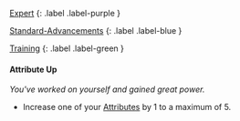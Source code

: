
[Expert](Game/Expert-List)
{: .label .label-purple }

[Standard-Advancements](Game/Standard-Advancements)
{: .label .label-blue }

[Training](Game/Training-List)
{: .label .label-green }
#### Attribute Up
*You've worked on yourself and gained great power.*
* Increase one of your [Attributes](Game/Core/Attributes) by 1 to a maximum of 5.


